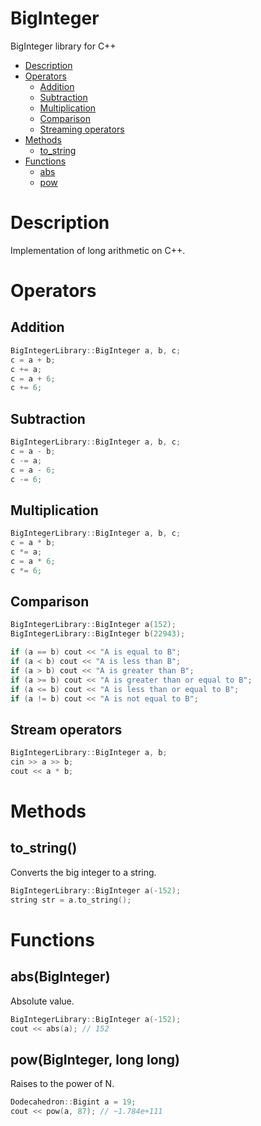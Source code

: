 # BigInteger
BigInteger library for C++

* [Description](#description)   
* [Operators](#operators)
  * [Addition](#addition)
  * [Subtraction](#subtraction)
  * [Multiplication](#multiplication)
  * [Comparison](#comparison)
  * [Streaming operators](#streaming-operators)
* [Methods](#methods)
  * [to_string](#to_stringBigInteger)
* [Functions](#functions)
  * [abs](#absBigInteger)
  * [pow](#powint)
  

# Description
Implementation of long arithmetic on C++.

# Operators
## Addition
```C++
BigIntegerLibrary::BigInteger a, b, c;
c = a + b;
c += a;
c = a + 6;
c += 6;
```
## Subtraction
```C++
BigIntegerLibrary::BigInteger a, b, c;
c = a - b;
c -= a;
c = a - 6;
c -= 6;
```
## Multiplication
```C++
BigIntegerLibrary::BigInteger a, b, c;
c = a * b;
c *= a;
c = a * 6;
c *= 6;
```
## Comparison
```C++
BigIntegerLibrary::BigInteger a(152);
BigIntegerLibrary::BigInteger b(22943);

if (a == b) cout << "A is equal to B";
if (a < b) cout << "A is less than B";
if (a > b) cout << "A is greater than B";
if (a >= b) cout << "A is greater than or equal to B";
if (a <= b) cout << "A is less than or equal to B";
if (a != b) cout << "A is not equal to B";
```
## Stream operators
```C++
BigIntegerLibrary::BigInteger a, b;
cin >> a >> b;
cout << a * b;
```
# Methods
## to_string()
Converts the big integer to a string.
```C++
BigIntegerLibrary::BigInteger a(-152);
string str = a.to_string();
```
# Functions
## abs(BigInteger)
Absolute value.
```C++
BigIntegerLibrary::BigInteger a(-152);
cout << abs(a); // 152
```
## pow(BigInteger, long long)
Raises to the power of N.
```C++
Dodecahedron::Bigint a = 19;
cout << pow(a, 87); // ~1.784e+111
```
